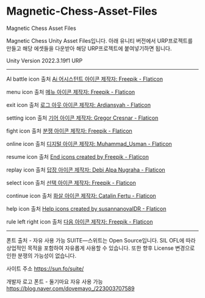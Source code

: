 # Magnetic-Chess-Asset-Files
Magnetic Chess Asset Files

Magnetic Chess Unity Asset Files입니다. 아래 유니티 버전에서 URP프로젝트를 만들고 해당 에셋들을 다운받아 해당 URP프로젝트에 붙여넣기하면 됩니다.

Unity Version 2022.3.19f1 URP

-----------------------------------------------------------------------------------------------------------------------------

AI battle icon 출처
<a href="https://www.flaticon.com/kr/free-icons/ai-" title="ai 어시스턴트 아이콘">Ai 어시스턴트 아이콘 제작자: Freepik - Flaticon</a>

menu icon 출처
<a href="https://www.flaticon.com/kr/free-icons/" title="메뉴 아이콘">메뉴 아이콘 제작자: Freepik - Flaticon</a>

exit icon 출처
<a href="https://www.flaticon.com/kr/free-icons/-" title="로그 아웃 아이콘">로그 아웃 아이콘 제작자: Ardiansyah - Flaticon</a>

setting icon 출처
<a href="https://www.flaticon.com/kr/free-icons/" title="기어 아이콘">기어 아이콘 제작자: Gregor Cresnar - Flaticon</a>

fight icon 출처
<a href="https://www.flaticon.com/kr/free-icons/" title="분쟁 아이콘">분쟁 아이콘 제작자: Freepik - Flaticon</a>

online icon 출처
<a href="https://www.flaticon.com/kr/free-icons/" title="디지털 아이콘">디지털 아이콘 제작자: Muhammad_Usman - Flaticon</a>

resume icon 출처
<a href="https://www.flaticon.com/free-icons/end" title="end icons">End icons created by Freepik - Flaticon</a>


replay icon 출처
<a href="https://www.flaticon.com/kr/free-icons/" title="답장 아이콘">답장 아이콘 제작자: Debi Alpa Nugraha - Flaticon</a>


select icon 출처
<a href="https://www.flaticon.com/kr/free-icons/" title="선택 아이콘">선택 아이콘 제작자: Freepik - Flaticon</a>

continue icon 출처
<a href="https://www.flaticon.com/kr/free-icons/" title="화살 아이콘">화살 아이콘 제작자: Catalin Fertu - Flaticon</a>

help icon 출처
<a href="https://www.flaticon.com/free-icons/help" title="help icons">Help icons created by susannanovaIDR - Flaticon</a>

rule left right icon 출처
<a href="https://www.flaticon.com/kr/free-icons/" title="다음 아이콘">다음 아이콘 제작자: Freepik - Flaticon</a>

--------------------------------------------------------
폰트 출처 - 자유 사용 가능
SUITE―스위트는 Open Source입니다. SIL OFL에 따라 상업적인 목적을 포함하여 자유롭게 사용할 수 있습니다.
또한 향후 License 변경으로 인한 분쟁의 가능성이 없습니다.

사이트 주소
https://sun.fo/suite/

개발자 로고 폰트 - 둘기마요
자유 사용 가능
https://blog.naver.com/dovemayo_/223003707589

